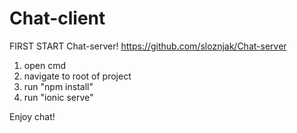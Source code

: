 # Chat-client

FIRST START Chat-server!
https://github.com/sloznjak/Chat-server

1. open cmd
2. navigate to root of project
3. run "npm install"
4. run "ionic serve"

Enjoy chat!
